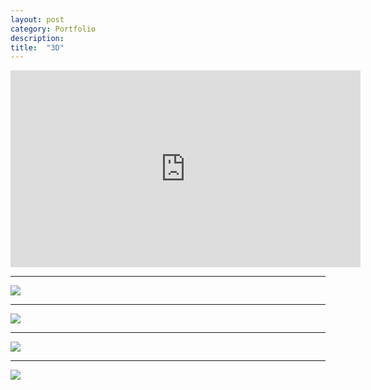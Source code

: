 ```yaml
---
layout: post
category: Portfolio 
description: 
title:  "3D"
---
```


<iframe 
  width="560" 
  height="315" 
  src="https://www.youtube.com/embed/wJ5JVsOs5G8"
  frameborder="0" 
  allowfullscreen>
</iframe>

<hr>

![]({{site.baseurl}}/assets/img/1.png)

<hr>

![]({{site.baseurl}}/assets/img/3.png)

<hr>

![]({{site.baseurl}}/assets/img/4.png)

<hr>

![]({{site.baseurl}}/assets/img/5.jpg)
